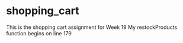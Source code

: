 # shopping_cart
This is the shopping cart assignment for Week 19
My restockProducts function begins on line 179